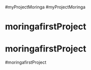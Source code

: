 #myProjectMoringa
#myProjectMoringa 
# moringafirstProject
# moringafirstProject
#moringafirstProject
